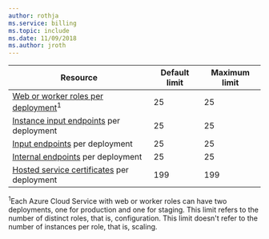 ```yaml
---
author: rothja
ms.service: billing
ms.topic: include
ms.date: 11/09/2018	
ms.author: jroth
---
```

| Resource | Default limit | Maximum limit |
| --- | --- | --- |
| [Web or worker roles per deployment](../articles/cloud-services/cloud-services-choose-me.md)<sup>1</sup> |25 |25 |
| [Instance input endpoints](https://msdn.microsoft.com/library/gg557552.aspx#InstanceInputEndpoint) per deployment |25 |25 |
| [Input endpoints](https://msdn.microsoft.com/library/gg557552.aspx#InputEndpoint) per deployment |25 |25 |
| [Internal endpoints](https://msdn.microsoft.com/library/gg557552.aspx#InternalEndpoint) per deployment |25 |25 |
| [Hosted service certificates](../articles/cloud-services/cloud-services-certs-create.md#what-are-service-certificates) per deployment |199 |199 |

<sup>1</sup>Each Azure Cloud Service with web or worker roles can have two deployments, one for production and one for staging. This limit refers to the number of distinct roles, that is, configuration. This limit doesn't refer to the number of instances per role, that is, scaling.

